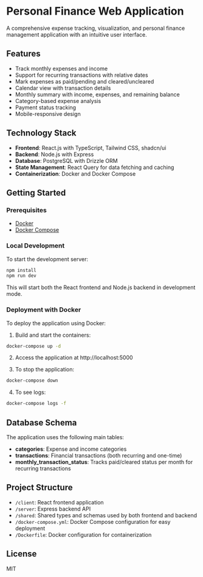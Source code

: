 # Personal Finance Web Application

A comprehensive expense tracking, visualization, and personal finance management application with an intuitive user interface.

## Features

- Track monthly expenses and income
- Support for recurring transactions with relative dates
- Mark expenses as paid/pending and cleared/uncleared
- Calendar view with transaction details
- Monthly summary with income, expenses, and remaining balance
- Category-based expense analysis
- Payment status tracking
- Mobile-responsive design

## Technology Stack

- **Frontend**: React.js with TypeScript, Tailwind CSS, shadcn/ui
- **Backend**: Node.js with Express
- **Database**: PostgreSQL with Drizzle ORM
- **State Management**: React Query for data fetching and caching
- **Containerization**: Docker and Docker Compose

## Getting Started

### Prerequisites

- [Docker](https://docs.docker.com/get-docker/)
- [Docker Compose](https://docs.docker.com/compose/install/)

### Local Development

To start the development server:

```bash
npm install
npm run dev
```

This will start both the React frontend and Node.js backend in development mode.

### Deployment with Docker

To deploy the application using Docker:

1. Build and start the containers:

```bash
docker-compose up -d
```

2. Access the application at http://localhost:5000

3. To stop the application:

```bash
docker-compose down
```

4. To see logs:

```bash
docker-compose logs -f
```

## Database Schema

The application uses the following main tables:

- **categories**: Expense and income categories
- **transactions**: Financial transactions (both recurring and one-time)
- **monthly_transaction_status**: Tracks paid/cleared status per month for recurring transactions

## Project Structure

- `/client`: React frontend application
- `/server`: Express backend API
- `/shared`: Shared types and schemas used by both frontend and backend
- `/docker-compose.yml`: Docker Compose configuration for easy deployment
- `/Dockerfile`: Docker configuration for containerization

## License

MIT